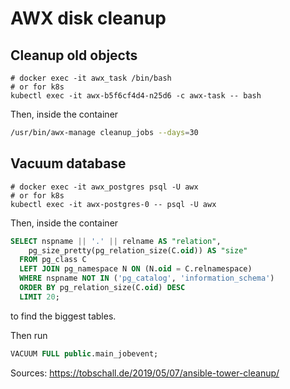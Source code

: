 # AWX disk cleanup

## Cleanup old objects

```
# docker exec -it awx_task /bin/bash
# or for k8s
kubectl exec -it awx-b5f6cf4d4-n25d6 -c awx-task -- bash
```

Then, inside the container

```bash
/usr/bin/awx-manage cleanup_jobs --days=30
```

## Vacuum database

```
# docker exec -it awx_postgres psql -U awx
# or for k8s
kubectl exec -it awx-postgres-0 -- psql -U awx
```

Then, inside the container

```sql
SELECT nspname || '.' || relname AS "relation",
    pg_size_pretty(pg_relation_size(C.oid)) AS "size"
  FROM pg_class C
  LEFT JOIN pg_namespace N ON (N.oid = C.relnamespace)
  WHERE nspname NOT IN ('pg_catalog', 'information_schema')
  ORDER BY pg_relation_size(C.oid) DESC
  LIMIT 20;
```

to find the biggest tables.

Then run

```sql
VACUUM FULL public.main_jobevent;
```

Sources: https://tobschall.de/2019/05/07/ansible-tower-cleanup/
